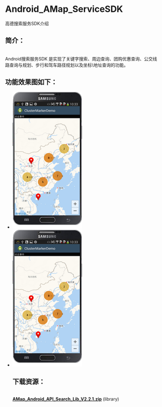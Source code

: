Android_AMap_ServiceSDK
=======================

高德搜索服务SDK介绍
<br /><h2> 简介：</h2>
<br /> Android搜索服务SDK 是实现了关键字搜索、周边查询、团购优惠查询、公交线路查询与规划、步行和驾车路径规划以及坐标\地址查询的功能。
<br /><h2>功能效果图如下：</h2>
* ![Screenshot](https://raw.githubusercontent.com/amapapi/Android_ClusterMarker/master/Resources/%E8%81%9A%E5%90%88%E6%95%88%E6%9E%9C.png)
* ![Screenshot](https://raw.githubusercontent.com/amapapi/Android_ClusterMarker/master/Resources/%E8%81%9A%E5%90%88%E6%95%88%E6%9E%9C.png)
<br /> <h2>下载资源：</h2>
<br />**[AMap_Android_API_Search_Lib_V2.2.1.zip](http://developer.amap.com/wp-content/uploads/2014/06/AMap_Android_API_Search_Lib_V2.2.1.zip)** (library)
